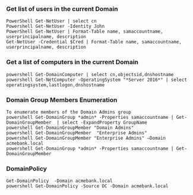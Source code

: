 ### Get list of users in the current Domain

```
PowerShell Get-NetUser | select cn
Powershell Get-NetUser -Identity John
PowerShell Get-NetUser | Format-Table name, samaccountname, userprincipalname, description
Get-NetUser -Credential $Cred | Format-Table name, samaccountname, userprincipalname, description
```
### Get a list of computers in the current Domain
```
powershell Get-DomainComputer | select cn,objectsid,dnshostname
powershell Get-NetComputer -OperatingSystem "*Server 2016*" | select operatingsystem,lastlogon,dnshostname
```


### Domain Group Members Enumeration
```
To enumerate members of the Domain Admins group
powershell Get-DomainGroup *admin* -Properties samaccountname | Get-DomainGroupMember  | select -ExpandProperty GroupName
powershell Get-DomainGroupMember "Domain Admins"
powershell Get-DomainGroupMember  "Enterprise Admins"
powershell Get-DomainGroupMember "Enterprise Admins" –Domain acmebank.local
powershell Get-DomainGroup *admin* -Properties samaccountname | Get-DomainGroupMember
```
### DomainPolicy
```
Get-DomainPolicy  -Domain acmebank.local
powershell Get-DomainPolicy -Source DC -Domain acmebank.local
```
